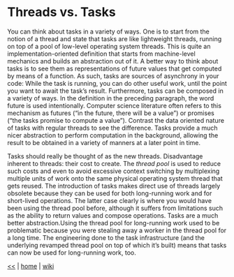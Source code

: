 # Threads vs. Tasks


You can think about tasks in a variety of ways. 
One is to start from the notion of a thread and state that tasks are like lightweight threads, running on top of a pool of low-level operating system threads. 
This is quite an implementation-oriented definition that starts from machine-level mechanics and builds an abstraction out of it.
A better way to think about tasks is to see them as representations of future values that get computed by means of a function. 
As such, tasks are sources of asynchrony in your code: 
While the task is running, you can do other useful work, until the point you want to await the task’s result. 
Furthermore, tasks can be composed in a variety of ways. 
In the definition in the preceding paragraph, the word future is used intentionally.
Computer science literature often refers to this mechanism as futures (“in the future, there will be a value”) or promises (“the tasks promise to compute a value”). 
Contrast the data oriented nature of tasks with regular threads to see the difference.
Tasks provide a much nicer abstraction to perform computation in the background, allowing the result to be obtained in a variety of manners at a later point in time.

Tasks should really be thought of as the new threads. Disadvantage inherent to threads: their cost to create. 
The _thread pool_ is used to reduce such costs and even to avoid excessive context switching by multiplexing multiple units of work onto the same physical operating system thread that gets reused.
The introduction of tasks makes direct use of threads largely obsolete because they can be used for both long-running work and for short-lived operations. 
The latter case clearly is where you would have been using the thread pool before, although it suffers from limitations such as the ability to return values and compose operations. 
Tasks are a much better abstraction.Using the thread pool for long-running work used to be problematic because you were stealing away a worker in the thread pool for a long time. 
The engineering done to the task infrastructure (and the underlying revamped thread pool on top of which it’s built) means that tasks can now be used for long-running work, too.

[<<](../parallel.md) 
| 
[home](https://github.com/illegitimis/Tutorial) 
| 
[wiki](https://github.com/illegitimis/Tutorial/wiki) 